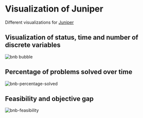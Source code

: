 # Visualization of Juniper

Different visualizations for [Juniper](https://github.com/lanl-ansi/Juniper)

## Visualization of status, time and number of discrete variables

![bnb bubble](https://user-images.githubusercontent.com/4931746/33102940-861a4aa6-cf1f-11e7-9cd2-7c0421239e48.png)

## Percentage of problems solved over time

![bnb-percentage-solved](https://user-images.githubusercontent.com/4931746/33102941-881858fc-cf1f-11e7-98c8-5fbd7bdc6d83.png)

## Feasibility and objective gap

![bnb-feasibility](https://user-images.githubusercontent.com/4931746/33102945-8a4e654e-cf1f-11e7-8f2b-d8e7a6aee173.png)